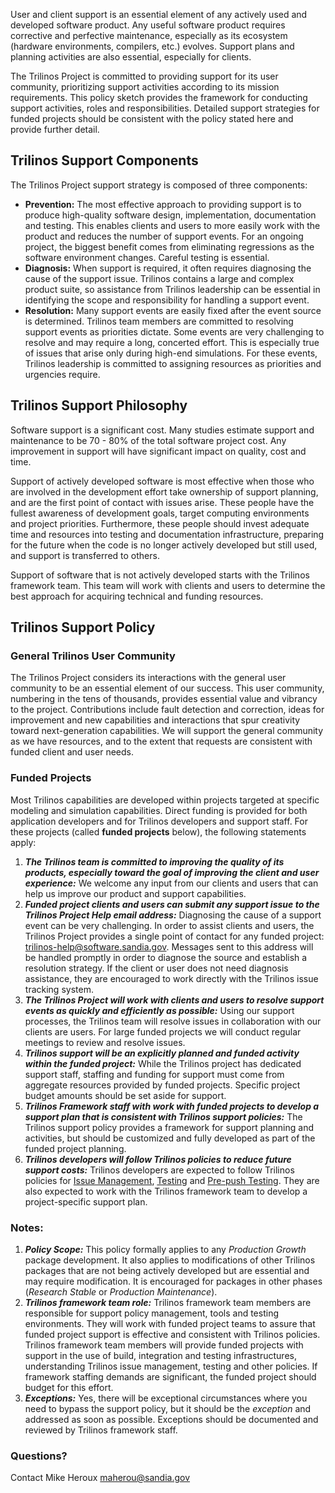 User and client support is an essential element of any actively used and developed software product.  Any useful software product requires corrective and perfective maintenance, especially as its ecosystem (hardware environments, compilers, etc.) evolves.  Support plans and planning activities are also essential, especially for clients.  

The Trilinos Project is committed to providing support for its user community, prioritizing support activities according to its mission requirements.  This policy sketch provides the framework for conducting support activities, roles and responsibilities.  Detailed support strategies for funded projects should be consistent with the policy stated here and provide further detail.

## Trilinos Support Components

The Trilinos Project support strategy is composed of three components:
- **Prevention:** The most effective approach to providing support is to produce high-quality software design, implementation, documentation and testing.   This enables clients and users to more easily work with the product and reduces the number of support events.  For an ongoing project, the biggest benefit comes from eliminating regressions as the software environment changes.  Careful testing is essential.
- **Diagnosis:** When support is required, it often requires diagnosing the cause of the support issue.  Trilinos contains a large and complex product suite, so assistance from Trilinos leadership can be essential in identifying the scope and responsibility for handling a support event.
- **Resolution:** Many support events are easily fixed after the event source is determined.  Trilinos team members are committed to resolving support events as priorities dictate.  Some events are very challenging to resolve and may require a long, concerted effort.  This is especially true of issues that arise only during high-end simulations.  For these events, Trilinos leadership is committed to assigning resources as priorities and urgencies require.

## Trilinos Support Philosophy

Software support is a significant cost.  Many studies estimate support and maintenance to be 70 - 80% of the total software project cost.  Any improvement in support will have significant impact on quality, cost and time.

Support of actively developed software is most effective when those who are involved in the development effort take ownership of support planning, and are the first point of contact with issues arise.  These people have the fullest awareness of development goals, target computing environments and project priorities.  Furthermore, these people should invest adequate time and resources into testing and documentation infrastructure, preparing for the future when the code is no longer actively developed but still used, and support is transferred to others.

Support of software that is not actively developed starts with the Trilinos framework team.  This team will work with clients and users to determine the best approach for acquiring technical and funding resources.  
 
## Trilinos Support Policy

### General Trilinos User Community 

The Trilinos Project considers its interactions with the general user community to be an essential element of our success.  This user community, numbering in the tens of thousands, provides essential value and vibrancy to the project.  Contributions include fault detection and correction, ideas for improvement and new capabilities and interactions that spur creativity toward next-generation capabilities.  We will support the general community as we have resources, and to the extent that requests are consistent with funded client and user needs.

### Funded Projects

Most Trilinos capabilities are developed within projects targeted at specific modeling and simulation capabilities.  Direct funding is provided for both application developers and for Trilinos developers and support staff.  For these projects (called **funded projects** below), the following statements apply:
1. _**The Trilinos team is committed to improving the quality of its products, especially toward the goal of improving the client and user experience:**_ We welcome any input from our clients and users that can help us improve our product and support capabilities.
1. _**Funded project clients and users can submit any support issue to the Trilinos Project Help email address:**_ Diagnosing the cause of a support event can be very challenging.  In order to assist clients and users, the Trilinos Project provides a single point of contact for any funded project: <trilinos-help@software.sandia.gov>.  Messages sent to this address will be handled promptly in order to diagnose the source and establish a resolution strategy.  If the client or user does not need diagnosis assistance, they are encouraged to work directly with the Trilinos issue tracking system.
1. _**The Trilinos Project will work with clients and users to resolve support events as quickly and efficiently as possible:**_ Using our support processes, the Trilinos team will resolve issues in collaboration with our clients are users.  For large funded projects we will conduct regular meetings to review and resolve issues.
1. _**Trilinos support will be an explicitly planned and funded activity within the funded project:**_ While the Trilinos project has dedicated support staff, staffing and funding for support must come from aggregate resources provided by funded projects.  Specific project budget amounts should be set aside for support.
1. _**Trilinos Framework staff with work with funded projects to develop a support plan that is consistent with Trilinos support policies:**_ The Trilinos support policy provides a framework for support planning and activities, but should be customized and fully developed as part of the funded project planning.
1. _**Trilinos developers will follow Trilinos policies to reduce future support costs:**_ Trilinos developers are expected to follow Trilinos policies for [Issue Management](https://github.com/trilinos/Trilinos/wiki/Managing-Trilinos-Project-Issues), [Testing](https://github.com/trilinos/Trilinos/wiki/Trilinos-Testing-Policy) and [Pre-push Testing](https://github.com/trilinos/Trilinos/wiki/Policies-%7C-Safe-Checkin-Testing).  They are also expected to work with the Trilinos framework team to develop a project-specific support plan.

### Notes:
1. _**Policy Scope:**_ This policy formally applies to any _Production Growth_ package development.  It also applies to modifications of other Trilinos packages that are not being actively developed but are essential and may require modification. It is encouraged for packages in other phases (_Research Stable_ or _Production Maintenance_).
1. _**Trilinos framework team role:**_ Trilinos framework team members are responsible for support policy management, tools and testing environments. They will work with funded project teams to assure that funded project support is effective and consistent with Trilinos policies.  Trilinos framework team members will provide funded projects with support in the use of build, integration and testing infrastructures, understanding Trilinos issue management, testing and other policies.  If framework staffing demands are significant, the funded project should budget for this effort.
1. _**Exceptions:**_ Yes, there will be exceptional circumstances where you need to bypass the support policy, but it should be the _exception_ and addressed as soon as possible.  Exceptions should be documented and reviewed by Trilinos framework staff.

### Questions?
Contact Mike Heroux <maherou@sandia.gov>